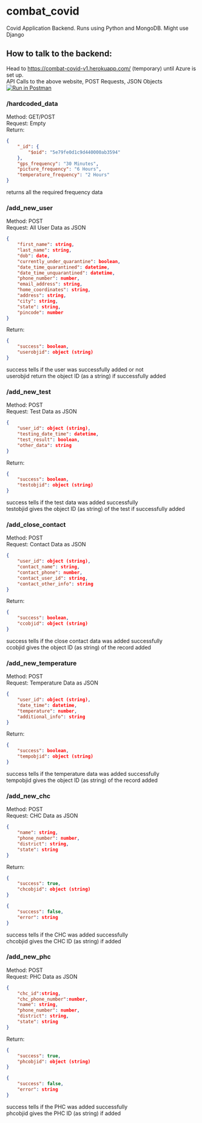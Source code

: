 # combat_covid
Covid Application Backend. Runs using Python and MongoDB. Might use Django
## How to talk to the backend:
Head to https://combat-covid-v1.herokuapp.com/ (temporary) until Azure is set up.  
API Calls to the above website, POST Requests, JSON Objects  
[![Run in Postman](https://run.pstmn.io/button.svg)](https://app.getpostman.com/run-collection/2ab0b8dff3424f432704)

### /hardcoded_data
Method: GET/POST  
Request: Empty  
Return:
```JSON
{
    "_id": {
        "$oid": "5e79fe0d1c9d440000ab3594"
    },
    "gps_frequency": "30 Minutes",
    "picture_frequency": "6 Hours",
    "temperature_frequency": "2 Hours"
}
```
returns all the required frequency data

### /add_new_user
Method: POST  
Request: All User Data as JSON  
```JSON
{
    "first_name": string,
    "last_name": string,
    "dob": date,
    "currently_under_quarantine": boolean,
    "date_time_quarantined": datetime,
    "date_time_unquarantined": datetime,
    "phone_number": number,
    "email_address": string,
    "home_coordinates": string,
    "address": string,
    "city": string,
    "state": string,
    "pincode": number
}
```
Return:
```JSON
{
    "success": boolean,
    "userobjid": object (string)
}
```
success tells if the user was successfully added or not  
userobjid return the object ID (as a string) if successfully added

### /add_new_test
Method: POST  
Request: Test Data as JSON  
```JSON
{
    "user_id": object (string),
    "testing_date_time": datetime,
    "test_result": boolean,
    "other_data": string
}
```
Return:
```JSON
{
    "success": boolean,
    "testobjid": object (string)
}
```
success tells if the test data was added successfully   
testobjid gives the object ID (as string) of the test if successfully added  

### /add_close_contact
Method: POST  
Request: Contact Data as JSON  
```JSON
{
    "user_id": object (string),
    "contact_name": string,
    "contact_phone": number,
    "contact_user_id": string,
    "contact_other_info": string
}
```
Return:
```JSON
{
    "success": boolean,
    "ccobjid": object (string)
}
```
success tells if the close contact data was added successfully   
ccobjid gives the object ID (as string) of the record added  

### /add_new_temperature
Method: POST  
Request: Temperature Data as JSON  
```JSON
{
    "user_id": object (string),
    "date_time": datetime,
    "temperature": number,
    "additional_info": string
}

```
Return:
```JSON
{
    "success": boolean,
    "tempobjid": object (string)
}
```
success tells if the temperature data was added successfully   
tempobjid gives the object ID (as string) of the record added  

### /add_new_chc
Method: POST  
Request: CHC Data as JSON  
```JSON
{
    "name": string,
    "phone_number": number,
    "district": string,
    "state": string
}

```
Return:
```JSON
{
    "success": true,
    "chcobjid": object (string)
}
```
```JSON
{
    "success": false,
    "error": string
}
```
success tells if the CHC was added successfully   
chcobjid gives the CHC ID (as string) if added  

### /add_new_phc
Method: POST  
Request: PHC Data as JSON  
```JSON
{
    "chc_id":string,
    "chc_phone_number":number,
    "name": string,
    "phone_number": number,
    "district": string,
    "state": string
}

```
Return:
```JSON
{
    "success": true,
    "phcobjid": object (string)
}
```
```JSON
{
    "success": false,
    "error": string
}
```
success tells if the PHC was added successfully   
phcobjid gives the PHC ID (as string) if added  

